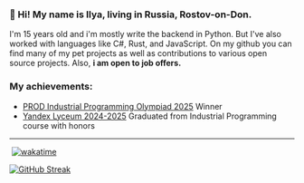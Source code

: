 <h3>👋 Hi! My name is Ilya, living in Russia, Rostov-on-Don.</h3>
<p>
  I'm 15 years old and i'm mostly write the backend in Python. But I've also worked with languages like C#, Rust, and JavaScript. On my github you can find many of my pet projects as well as contributions to various open source projects. Also, <b>i am open to job offers.</b>
</p>
<h3>My achievements:</h3>
<ul>
  <li><a href="https://prodcontest.ru/">PROD Industrial Programming Olympiad 2025</a> Winner</li>
  <li><a href="https://lyceum.yandex.ru/">Yandex Lyceum 2024-2025</a> Graduated from Industrial Programming course with honors</li>
</ul>
</div>

-----
<img src="https://komarev.com/ghpvc/?username=lubaskinc0de&style=flat-square&color=blue" alt=""/></img>
[![wakatime](https://wakatime.com/badge/user/280c7358-d8a9-44aa-81b1-ee89e6499271.svg)](https://wakatime.com/@280c7358-d8a9-44aa-81b1-ee89e6499271)

[![GitHub Streak](https://github-readme-streak-stats.herokuapp.com?user=lubaskinc0de&theme=meta-dark&hide_border=true&date_format=n%2Fj%5B%2FY%5D&mode=weekly)](https://git.io/streak-stats)
